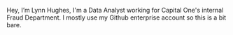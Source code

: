 Hey, I’m Lynn Hughes, I'm a Data Analyst working for Capital One's internal Fraud Department.
I mostly use my Github enterprise account so this is a bit bare. 

<!---
LynnAnalytics/LynnAnalytics is a ✨ special ✨ repository because its `README.md` (this file) appears on your GitHub profile.
You can click the Preview link to take a look at your changes.
--->

